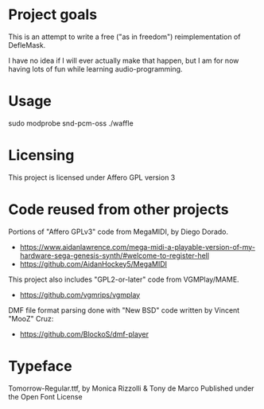 # Project goals
This is an attempt to write a free ("as in freedom") reimplementation of DefleMask.

I have no idea if I will ever actually make that happen, but I am for now having lots of fun while learning audio-programming.

# Usage

sudo modprobe snd-pcm-oss
./waffle


# Licensing

This project is licensed under Affero GPL version 3


# Code reused from other projects
Portions of "Affero GPLv3" code from MegaMIDI, by Diego Dorado.
- https://www.aidanlawrence.com/mega-midi-a-playable-version-of-my-hardware-sega-genesis-synth/#welcome-to-register-hell
- https://github.com/AidanHockey5/MegaMIDI

This project also includes "GPL2-or-later" code from VGMPlay/MAME.
- https://github.com/vgmrips/vgmplay

DMF file format parsing done with "New BSD" code written by Vincent "MooZ" Cruz:
- https://github.com/BlockoS/dmf-player

# Typeface

Tomorrow-Regular.ttf, by Monica Rizzolli & Tony de Marco
Published under the Open Font License
